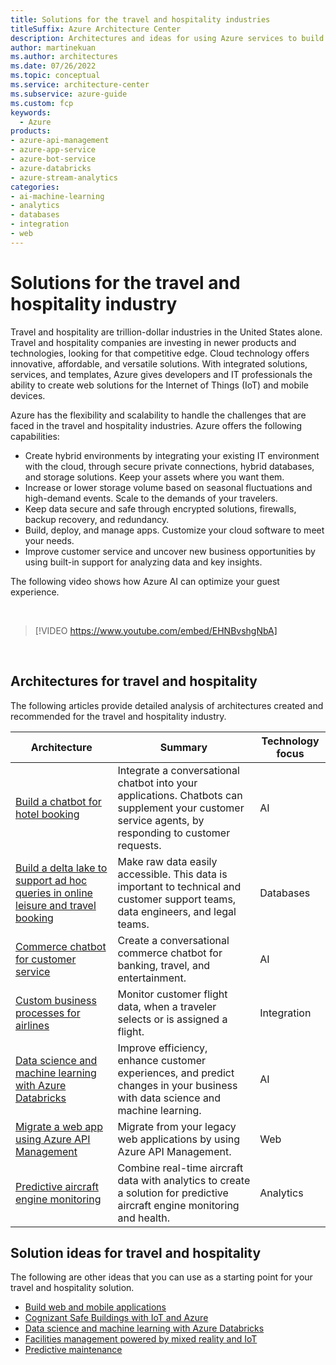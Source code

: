 ```yaml
---
title: Solutions for the travel and hospitality industries 
titleSuffix: Azure Architecture Center
description: Architectures and ideas for using Azure services to build solutions in the travel and hospitality industries.
author: martinekuan
ms.author: architectures
ms.date: 07/26/2022
ms.topic: conceptual
ms.service: architecture-center
ms.subservice: azure-guide
ms.custom: fcp 
keywords:
  - Azure
products:
- azure-api-management
- azure-app-service
- azure-bot-service
- azure-databricks
- azure-stream-analytics
categories:
- ai-machine-learning
- analytics
- databases
- integration
- web
---
```


# Solutions for the travel and hospitality industry

Travel and hospitality are trillion-dollar industries in the United States alone. Travel and hospitality companies are investing in newer products and technologies, looking for that competitive edge. Cloud technology offers innovative, affordable, and versatile solutions. With integrated solutions, services, and templates, Azure gives developers and IT professionals the ability to create web solutions for the Internet of Things (IoT) and mobile devices.

Azure has the flexibility and scalability to handle the challenges that are faced in the travel and hospitality industries.  Azure offers the following capabilities:

- Create hybrid environments by integrating your existing IT environment with the cloud, through secure private connections, hybrid databases, and storage solutions. Keep your assets where you want them.
- Increase or lower storage volume based on seasonal fluctuations and high-demand events. Scale to the demands of your travelers.
- Keep data secure and safe through encrypted solutions, firewalls, backup recovery, and redundancy.
- Build, deploy, and manage apps.  Customize your cloud software to meet your needs.
- Improve customer service and uncover new business opportunities by using built-in support for analyzing data and key insights.

The following video shows how Azure AI can optimize your guest experience.

<BR>

<!-- markdownlint-disable MD034 -->

> [!VIDEO https://www.youtube.com/embed/EHNBvshgNbA]

<!-- markdownlint-enable MD034 -->

<BR>

## Architectures for travel and hospitality

The following articles provide detailed analysis of architectures created and recommended for the travel and hospitality industry.

| Architecture | Summary | Technology focus
| ------- | ------- | ------- |
|[Build a chatbot for hotel booking](../example-scenario/ai/commerce-chatbot.yml)|Integrate a conversational chatbot into your applications. Chatbots can supplement your customer service agents, by responding to customer requests.|AI|
|[Build a delta lake to support ad hoc queries in online leisure and travel booking](../solution-ideas/articles/build-data-lake-support-adhoc-queries-online.yml)|Make raw data easily accessible. This data is important to technical and customer support teams, data engineers, and legal teams.|Databases|
|[Commerce chatbot for customer service](../solution-ideas/articles/commerce-chatbot.yml)|Create a conversational commerce chatbot for banking, travel, and entertainment.|AI|
|[Custom business processes for airlines](../solution-ideas/articles/custom-business-processes.yml)|Monitor customer flight data, when a traveler selects or is assigned a flight.|Integration|
|[Data science and machine learning with Azure Databricks](../solution-ideas/articles/azure-databricks-data-science-machine-learning.yml)|Improve efficiency, enhance customer experiences, and predict changes in your business with data science and machine learning.|AI|
|[Migrate a web app using Azure API Management](../example-scenario/apps/apim-api-scenario.yml)|Migrate from your legacy web applications by using Azure API Management.|Web|
|[Predictive aircraft engine monitoring](../solution-ideas/articles/aircraft-engine-monitoring-for-predictive-maintenance-in-aerospace.yml)|Combine real-time aircraft data with analytics to create a solution for predictive aircraft engine monitoring and health.|Analytics|

## Solution ideas for travel and hospitality

The following are other ideas that you can use as a starting point for your travel and hospitality solution.

- [Build web and mobile applications](../solution-ideas/articles/webapps.yml)
- [Cognizant Safe Buildings with IoT and Azure](../solution-ideas/articles/safe-buildings.yml)
- [Data science and machine learning with Azure Databricks](../solution-ideas/articles/azure-databricks-data-science-machine-learning.yml)
- [Facilities management powered by mixed reality and IoT](../solution-ideas/articles/facilities-management-powered-by-mixed-reality-and-iot.yml)
- [Predictive maintenance](../solution-ideas/articles/predictive-maintenance.yml)

